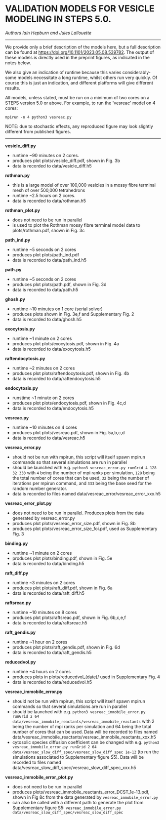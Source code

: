 
# VALIDATION MODELS FOR VESICLE MODELING IN STEPS 5.0. 
*Authors Iain Hepburn and Jules Lallouette*

---------------------------------------------------------------------

We provide only a brief description of the models here, but a full description can be found at https://doi.org/10.1101/2023.05.08.539782. 
The output of these models is directly used in the preprint figures, as indicated in the notes below. 

We also give an indication of runtime because this varies considerably- some models necessitate a long runtime, whilst others run very quickly. Of course this is just an indication, and different platforms will give different results.  

All models, unless stated, must be run on a minimum of two cores on a STEPS version 5.0 or above. For example, to run the 'vesreac' model on 4 cores:
 ```
 mpirun -n 4 python3 vesreac.py
 ```

NOTE: due to stochastic effects, any reproduced figure may look slightly different from published figures. 

---------------------------------------------------------------------


**vesicle_diff.py**
 - runtime ~90 minutes on 2 cores. 
 - produces plot plots/vesicle\_diff.pdf, shown in Fig. 3b
 - data is recorded to data/vesicle_diff.h5

**rothman.py**
 - this is a large model of over 100,000 vesicles in a mossy fibre terminal mesh of over 500,000 tetrahedrons
 - runtime ~2.5 hours on 2 cores.
 - data is recorded to data/rothman.h5

**rothman_plot.py**
 - does not need to be run in parallel
 - is used to plot the Rothman mossy fibre terminal model data to plots/rothman.pdf, shown in Fig. 3c 

**path_ind.py**
 - runtime ~5 seconds on 2 cores 
 - produces plot plots/path\_ind.pdf
 - data is recorded to data/path_ind.h5

**path.py**
 - runtime ~5 seconds on 2 cores 
 - produces plot plots/path.pdf, shown in Fig. 3d
 - data is recorded to data/path.h5

**ghosh.py**
 - runtime ~10 minutes on 1 core (serial solver)
 - produces plots shown in Fig. 3e,f and Supplementary Fig. 2
 - data is recorded to data/ghosh.h5

**exocytosis.py**
 - runtime ~1 minute on 2 cores 
 - produces plot plots/exocytosis.pdf, shown in Fig. 4a
 - data is recorded to data/exocytosis.h5

**raftendocytosis.py**
 - runtime ~2 minutes on 2 cores 
 - produces plot plots/raftendocytosis.pdf, shown in Fig. 4b
 - data is recorded to data/raftendocytosis.h5

**endocytosis.py**
 - runstime ~1 minute on 2 cores 
 - produces plot plots/endocytosis.pdf, shown in Fig. 4c,d
 - data is recorded to data/endocytosis.h5

**vesreac.py**
 - runtime ~10 minutes on 4 cores
 - produces plot plots/vesreac.pdf, shown in Fig. 5a,b,c,d
 - data is recorded to data/vesreac.h5

**vesreac_error.py**
 - should not be run with mpirun, this script will itself spawn mpirun commands so that several simulations are run in parallel
 - should be launched with e.g. `python3 vesreac_error.py runGrid 4 128 32 333` with `4` being the number of mpi ranks per simulation, `128` being the total number of cores that can be used, `32` being the number of iterations per mpirun command, and `333` being the base seed for the random number generator.
 - data is recorded to files named data/vesreac_error/vesreac_error_xxx.h5

**vesreac_error_plot.py**
 - does not need to be run in parallel. Produces plots from the data generated by vesreac_error.py
 - produces plot plots/vesreac_error_size.pdf, shown in Fig. 8b
 - produces plot plots/vesreac_error_size_foi.pdf, used as Supplementary Fig. 3
 
**binding.py**
 - runtime ~1 minute on 2 cores
 - produces plot plots/binding.pdf, shown in Fig. 5e
 - data is recorded to data/binding.h5

**raft_diff.py**
 - runtime ~3 minutes on 2 cores
 - produces plot plots/raft\_diff.pdf, shown in Fig. 6a
 - data is recorded to data/raft_diff.h5

**raftsreac.py**
 - runtime ~10 minutes on 8 cores
 - produces plot plots/raftsreac.pdf, shown in Fig. 6b,c,e,f
 - data is recorded to data/raftsreac.h5

**raft_gendis.py**
 - runtime ~1 hour on 2 cores
 - produces plot plots/raft\_gendis.pdf, shown in Fig. 6d
 - data is recorded to data/raft_gendis.h5

**reducedvol.py**
 - runtime ~4 hours on 2 cores
 - produces plots in plots/reducedvol\_(date)/ used in Supplementary Fig. 4
 - data is recorded to data/reducedvol.h5

**vesreac_immobile_error.py**
 - should not be run with mpirun, this script will itself spawn mpirun commands so that several simulations are run in parallel
 - should be launched with e.g. `python3 vesreac_immobile_error.py runGrid 2 64 data/vesreac_immobile_reactants/vesreac_immobile_reactants` with 2 being the number of mpi ranks per simulation and 64 being the total number of cores that can be used. Data will be recorded to files named data/vesreac_immobile_reactants/vesreac_immobile_reactants_xxx.h5
 - cytosolic species diffusion coefficient can be changed with e.g. `python3 vesreac_immobile_error.py runGrid 2 64 data/vesreac_slow_diff_spec/vesreac_slow_diff_spec 1e-12` (to run the simulations associated to Supplementary figure S5). Data will be recorded to files named data/vesreac_slow_diff_spec/vesreac_slow_diff_spec_xxx.h5

**vesreac_immobile_error_plot.py**
 - does not need to be run in parallel
 - produces plots/vesreac_immobile_reactants_error_DCST_1e-13.pdf, shown in Fig 8c from the data generated by `vesreac_immobile_error.py`
 - can also be called with a different path to generate the plot from Supplementary figure S5: `vesreac_immobile_error.py data/vesreac_slow_diff_spec/vesreac_slow_diff_spec`

